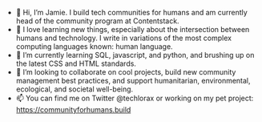 - 👋 Hi, I’m Jamie. I build tech communities for humans and am currently head of the community program at Contentstack.
- 👀 I love learning new things, especially about the intersection between humans and technology. I write in variations of the most complex computing languages known: human language.
- 🌱 I’m currently learning SQL, javascript, and python, and brushing up on the latest CSS and HTML standards.
- 💞️ I’m looking to collaborate on cool projects, build new community management best practices, and support humanitarian, environmental, ecological, and societal well-being.
- 📫 You can find me on Twitter @techlorax or working on my pet project: https://communityforhumans.build

<!---
jmgcl/jmgcl is a ✨ special ✨ repository because its `README.md` (this file) appears on your GitHub profile.
You can click the Preview link to take a look at your changes.
--->
